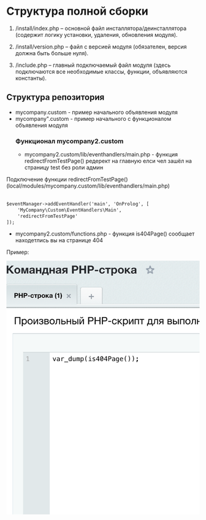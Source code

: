 # Структура полной сборки

1) /install/index.php – основной файл инсталлятора/деинсталлятора (содержит логику установки, удаления, обновления модуля).

2) /install/version.php – файл с версией модуля (обязателен, версия должна быть больше нуля).

3) /include.php – главный подключаемый файл модуля (здесь подключаются все необходимые классы, функции, объявляются константы).


## Структура репозитория
- mycompany.custom - пример начального объявления модуля
- mycompany".custom - пример начального с функционалом объявления модуля
    ### Функционал mycompany2.custom
    - mycompany2.custom/lib/eventhandlers/main.php - функция redirectFromTestPage() редерект на главную елси чел зашёл на страницу test без роли админ

Подключение функции redirectFromTestPage() (local/modules/mycompany.custom/lib/eventhandlers/main.php)
```

$eventManager->addEventHandler('main', 'OnProlog', [
    'MyCompany\Custom\EventHandlers\Main',
    'redirectFromTestPage'
]);

```
- mycompany2.custom/functions.php - функция is404Page() сообщает находетлись вы на странице 404

Пример:

![alt text](image.png)
